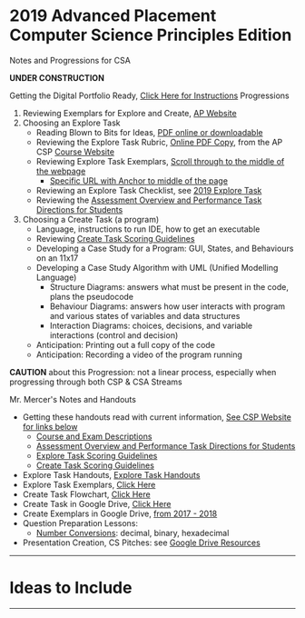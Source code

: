 # 2019 Advanced Placement Computer Science Principles Edition
Notes and Progressions for CSA

**UNDER CONSTRUCTION**

Getting the Digital Portfolio Ready, <a href="https://apcentral.collegeboard.org/courses/resources/about-ap-digital-portfolio?course=ap-computer-science-principles">Click Here for Instructions</a>
Progressions

1. Reviewing Exemplars for Explore and Create, <a href="https://apcentral.collegeboard.org/courses/ap-computer-science-principles/exam?course=ap-computer-science-principles">AP Website</a>
2. Choosing an Explore Task
   - Reading Blown to Bits for Ideas, <a href="http://www.bitsbook.com/excerpts/">PDF online or downloadable</a>
   - Reviewing the Explore Task Rubric, <a href="https://apcentral.collegeboard.org/pdf/ap-csp-explore-performance-task-scoring-guidelines-2019.pdf?course=ap-computer-science-principles">Online PDF Copy</a>, from the AP CSP <a href="https://apcentral.collegeboard.org/courses/ap-computer-science-principles/course">Course Website</a>
   - Reviewing Explore Task Exemplars, <a href="https://apcentral.collegeboard.org/courses/ap-computer-science-principles/exam">Scroll through to the middle of the webpage</a>
     - <a href="https://apcentral.collegeboard.org/courses/ap-computer-science-principles/exam#anchorSG">Specific URL with Anchor to middle of the page</a>
   - Reviewing an Explore Task Checklist, see <a href="https://drive.google.com/drive/folders/1IyOjvHqghJtX_w_DDZS7MphO7rnvnP2U">2019 Explore Task</a>
   - Reviewing the <a href="https://apcentral.collegeboard.org/pdf/ap-csp-student-task-directions.pdf?course=ap-computer-science-principles">Assessment Overview and Performance Task Directions for Students</a>
3. Choosing a Create Task (a program)
   - Language, instructions to run IDE, how to get an executable
   - Reviewing <a href="https://apcentral.collegeboard.org/pdf/ap-csp-create-performance-task-scoring-guidelines-2019.pdf?course=ap-computer-science-principles">Create Task Scoring Guidelines</a>
   - Developing a Case Study for a Program: GUI, States, and Behaviours on an 11x17
   - Developing a Case Study Algorithm with UML (Unified Modelling Language)
     - Structure Diagrams: answers what must be present in the code, plans the pseudocode
     - Behaviour Diagrams: answers how user interacts with program and various states of variables and data structures
     - Interaction Diagrams: choices, decisions, and variable interactions (control and decision)
   - Anticipation: Printing out a full copy of the code
   - Anticipation: Recording a video of the program running

**CAUTION** about this Progression: not a linear process, especially when progressing through both CSP & CSA Streams

Mr. Mercer's Notes and Handouts
- Getting these handouts read with current information, <a href="https://apcentral.collegeboard.org/courses/ap-computer-science-principles?course=ap-computer-science-principles">See CSP Website for links below</a>
  - <a href="https://apcentral.collegeboard.org/pdf/ap-computer-science-principles-course-and-exam-description.pdf?course=ap-computer-science-principles">Course and Exam Descriptions</a>
  - <a href="https://apcentral.collegeboard.org/pdf/ap-csp-student-task-directions.pdf?course=ap-computer-science-principles">Assessment Overview and Performance Task Directions for Students</a>
  - <a href="https://apcentral.collegeboard.org/pdf/ap-csp-explore-performance-task-scoring-guidelines-2019.pdf?course=ap-computer-science-principles">Explore Task Scoring Guidelines</a>
  - <a href="https://apcentral.collegeboard.org/pdf/ap-csp-create-performance-task-scoring-guidelines-2019.pdf?course=ap-computer-science-principles">Create Task Scoring Guidelines</a>
- Explore Task Handouts, <a href="https://drive.google.com/drive/folders/1IyOjvHqghJtX_w_DDZS7MphO7rnvnP2U">Explore Task Handouts</a>
- Explore Task Exemplars, <a href="https://drive.google.com/drive/folders/14nQpoAcXpCxKt29ag3DHgxCaO_hMNGhp">Click Here</a>
- Create Task Flowchart, <a href="https://drive.google.com/drive/folders/1iavyUndBLu5iRPePEMeqCumPiXVz-ZZf">Click Here</a>
- Create Task in Google Drive, <a href="https://drive.google.com/drive/folders/1z8y7Xxj3usNH88chWYDpdR_BMJPjRwj7">Click Here</a>
- Create Exemplars in Google Drive, <a href="https://drive.google.com/drive/folders/1UFwH9FyGgpEFizDYam8ZPTYuub7ecBir">from 2017 - 2018</a>
- Question Preparation Lessons:
  - <a href="https://drive.google.com/drive/folders/1OG268hE0dU9TXe_8EUlU0fe6redXxUDn">Number Conversions</a>: decimal, binary, hexadecimal
- Presentation Creation, CS Pitches: see <a href="https://drive.google.com/drive/folders/1VbxjYi7YNIo0KLPsiX8tQL-71wSBak9Y">Google Drive Resources</a>

---

# Ideas to Include


---
